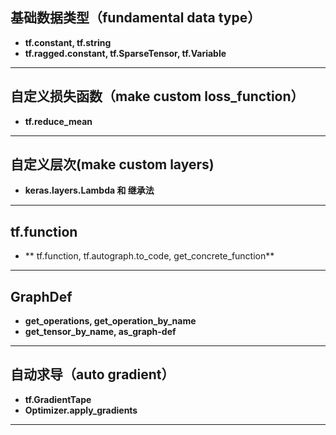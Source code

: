 ## 基础数据类型（fundamental data type）
* **tf.constant, tf.string**  
* **tf.ragged.constant, tf.SparseTensor, tf.Variable**  
- - -  
## 自定义损失函数（make custom loss_function）
* **tf.reduce_mean**  
- - -  
## 自定义层次(make custom layers)
* **keras.layers.Lambda 和 继承法**  
- - -  
## tf.function
* ** tf.function, tf.autograph.to_code, get_concrete_function**  
- - -  
## GraphDef
* **get_operations, get_operation_by_name**  
* **get_tensor_by_name, as_graph-def**  
- - - 
## 自动求导（auto gradient）
* **tf.GradientTape**    
* **Optimizer.apply_gradients** 
- - -
